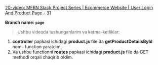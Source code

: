 [20-video: MERN Stack Project Series | Ecommerce Website | User Login And Product Page - 31
](https://youtu.be/3pylNewFvfM)

**Branch name: `page`**

> Ushbu videoda tushunganlarim va ketma-ketliklar:
1. **controller** papkasi ichidagi **product.js** file da **getProductDetailsById** nomli function yaratdim.
2. Va ushbu functionni **routes** papkasi ichidagi **product.js** file da GET methodi orqali chaqirib oldim.